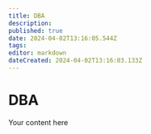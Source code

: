 ```yaml
---
title: DBA
description: 
published: true
date: 2024-04-02T13:16:05.544Z
tags: 
editor: markdown
dateCreated: 2024-04-02T13:16:03.133Z
---
```


# DBA
Your content here